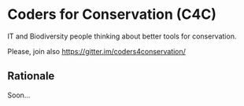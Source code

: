 # Coders for Conservation (C4C)

IT and Biodiversity people thinking about better tools for conservation.

Please, join also https://gitter.im/coders4conservation/

## Rationale

Soon...

